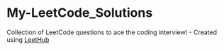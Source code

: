# My-LeetCode_Solutions
Collection of LeetCode questions to ace the coding interview! - Created using [LeetHub](https://github.com/QasimWani/LeetHub)
